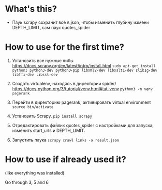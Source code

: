 # What's this?

- Паук scrapy
сохранит всё в json, чтобы изменить глубину измени DEPTH_LIMIT, сам паук quotes_spider

# How to use for the first time?

1. Установить все нужные либы
https://docs.scrapy.org/en/latest/intro/install.html
`sudo apt-get install python3 python3-dev python3-pip libxml2-dev libxslt1-dev zlib1g-dev libffi-dev libssl-dev`

2. Создать virtualenv, находясь в директории spider/
https://docs.python.org/3/tutorial/venv.html#tut-venv
`python3 -m venv pagerank`

3. Перейти в директорию pagerank, активировать virtual environment
`source bin/activate`

4. Установить Scrapy.
`pip install scrapy`

5. Отредактировать файлик quotes_spider с настройками для запуска, изменить start_urls и DEPTH_LIMIT.

6. Запустить паука
`scrapy crawl links -o result.json`

# How to use if already used it? 
(like everything was installed)

Go through
3, 5 and 6 